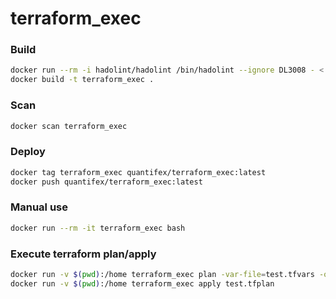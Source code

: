 # terraform_exec

### Build
```bash
docker run --rm -i hadolint/hadolint /bin/hadolint --ignore DL3008 - < Dockerfile
docker build -t terraform_exec .
```

### Scan
```bash
docker scan terraform_exec
```

### Deploy
```bash
docker tag terraform_exec quantifex/terraform_exec:latest
docker push quantifex/terraform_exec:latest
```

### Manual use
``` bash
docker run --rm -it terraform_exec bash
```

### Execute terraform plan/apply
```bash
docker run -v $(pwd):/home terraform_exec plan -var-file=test.tfvars -out=test.tfplan
docker run -v $(pwd):/home terraform_exec apply test.tfplan
```